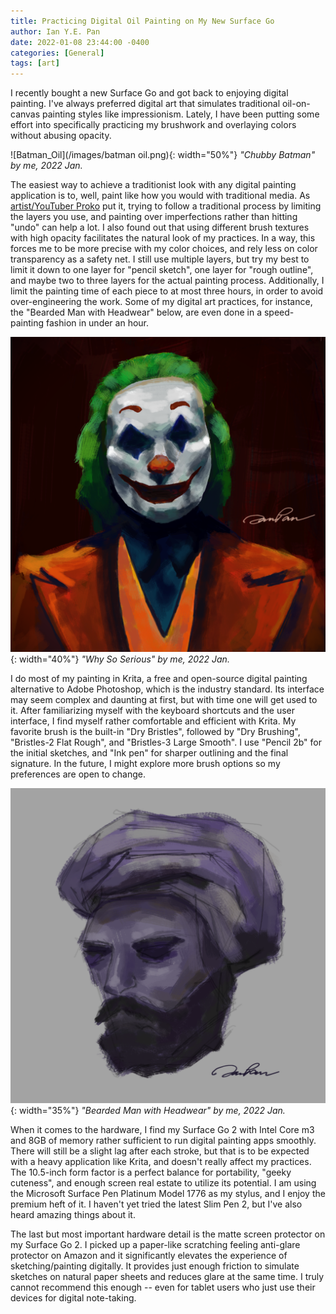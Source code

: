 ```yaml
---
title: Practicing Digital Oil Painting on My New Surface Go
author: Ian Y.E. Pan
date: 2022-01-08 23:44:00 -0400
categories: [General]
tags: [art]
---
```


I recently bought a new Surface Go and got back to enjoying digital painting. I've always preferred digital art that simulates traditional oil-on-canvas painting styles like impressionism. Lately, I have been putting some effort into specifically practicing my brushwork and overlaying colors without abusing opacity.


![Batman_Oil](/images/batman oil.png){: width="50%"}
_"Chubby Batman" by me, 2022 Jan._

The easiest way to achieve a traditionist look with any digital painting application is to, well, paint like how you would with traditional media. As [artist/YouTuber Proko](https://www.youtube.com/watch?v=0Dbf63YnkeA) put it, trying to follow a traditional process by limiting the layers you use, and painting over imperfections rather than hitting "undo" can help a lot. I also found out that using different brush textures with high opacity facilitates the natural look of my practices. In a way, this forces me to be more precise with my color choices, and rely less on color transparency as a safety net. I still use multiple layers, but try my best to limit it down to one layer for "pencil sketch", one layer for "rough outline", and maybe two to three layers for the actual painting process. Additionally, I limit the painting time of each piece to at most three hours, in order to avoid over-engineering the work. Some of my digital art practices, for instance, the "Bearded Man with Headwear" below, are even done in a speed-painting fashion in under an hour.


![Joker](/images/joker.png){: width="40%"}
_"Why So Serious" by me, 2022 Jan._

I do most of my painting in Krita, a free and open-source digital painting alternative to Adobe Photoshop, which is the industry standard. Its interface may seem complex and daunting at first, but with time one will get used to it. After familiarizing myself with the keyboard shortcuts and the user interface, I find myself rather comfortable and efficient with Krita. My favorite brush is the built-in "Dry Bristles", followed by "Dry Brushing", "Bristles-2 Flat Rough", and "Bristles-3 Large Smooth". I use "Pencil 2b" for the initial sketches, and "Ink pen" for sharper outlining and the final signature. In the future, I might explore more brush options so my preferences are open to change.


![beard](/images/beard.png){: width="35%"}
_"Bearded Man with Headwear" by me, 2022 Jan._

When it comes to the hardware, I find my Surface Go 2 with Intel Core m3 and 8GB of memory rather sufficient to run digital painting apps smoothly. There will still be a slight lag after each stroke, but that is to be expected with a heavy application like Krita, and doesn't really affect my practices. The 10.5-inch form factor is a perfect balance for portability, "geeky cuteness", and enough screen real estate to utilize its potential. I am using the Microsoft Surface Pen Platinum Model 1776 as my stylus, and I enjoy the premium heft of it. I haven't yet tried the latest Slim Pen 2, but I've also heard amazing things about it. 

The last but most important hardware detail is the matte screen protector on my Surface Go 2. I picked up a paper-like scratching feeling anti-glare protector on Amazon and it significantly elevates the experience of sketching/painting digitally. It provides just enough friction to simulate sketches on natural paper sheets and reduces glare at the same time. I truly cannot recommend this enough -- even for tablet users who just use their devices for digital note-taking.
